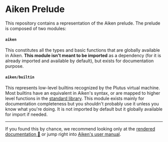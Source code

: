 # Aiken Prelude

This repository contains a representation of the Aiken prelude. The prelude is composed of two modules:

#### `aiken`

This constitutes all the types and basic functions that are globally available in Aiken. **This module isn't meant to be imported** as a dependency (for it is already imported and available by default), but exists for documentation purpose.

#### `aiken/builtin`

This represents low-level builtins recognized by the Plutus virtual machine. Most builtins have an equivalent in Aiken's syntax, or are mapped to higher level functions in the [standard library](https://aiken-lang.github.io/stdlib/). This module exists mainly for documentation completeness but you shouldn't probably use it unless you know what you're doing. It is not imported by default but it globally available for import if needed.

---

If you found this by chance, we recommend looking only at the [rendered documentation 📘](https://aiken-lang.github.io/prelude) or jump right into [Aiken's user manual](https://aiken-lang.org/).
